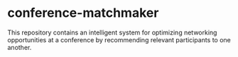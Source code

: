 # conference-matchmaker
This repository contains an intelligent system for optimizing networking opportunities at a conference by recommending relevant participants to one another.
